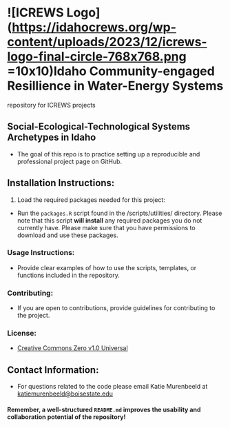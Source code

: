 # ![ICREWS Logo](https://idahocrews.org/wp-content/uploads/2023/12/icrews-logo-final-circle-768x768.png =10x10)Idaho Community-engaged Resillience in Water-Energy Systems
repository for ICREWS projects

## Social-Ecological-Technological Systems Archetypes in Idaho
- The goal of this repo is to practice setting up a reproducible and professional project page on GitHub.

## Installation Instructions:
1. Load the required packages needed for this project:
- Run the `packages.R` script found in the /scripts/utilities/ directory. 
Please note that this script **will install** any required packages you do not
currently have. Please make sure that you have permissions to download and use 
these packages.

### Usage Instructions:
- Provide clear examples of how to use the scripts, templates, or functions included in the repository.

### Contributing:
- If you are open to contributions, provide guidelines for contributing to the project.

### License:
- [Creative Commons Zero v1.0 Universal](https://creativecommons.org/publicdomain/zero/1.0/deed.en)

## Contact Information:
- For questions related to the code please email Katie Murenbeeld at 
[katiemurenbeeld@boisestate.edu](mailto:katiemurenbeeld@boisestate.edu)

#### Remember, a well-structured `README.md` improves the usability and collaboration potential of the repository!


